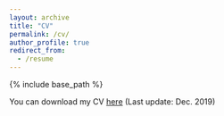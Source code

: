 ```yaml
---
layout: archive
title: "CV"
permalink: /cv/
author_profile: true
redirect_from:
  - /resume
---
```


{% include base_path %}

You can download my CV [here](http://aucson.github.io/files/CV_xisen.pdf) (Last update: Dec. 2019)